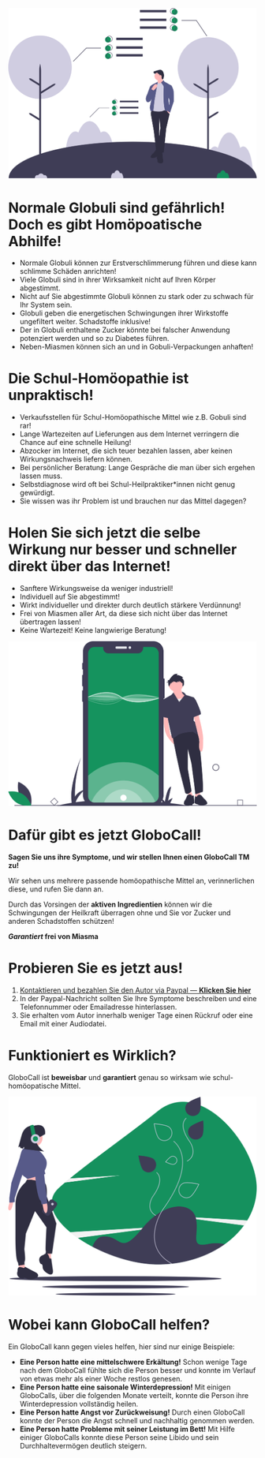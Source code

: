 
<img src="undraw_environmental_study_skau.svg" heigtht="100pt" />

# Normale Globuli sind gefährlich! Doch es gibt Homöpoatische Abhilfe!

- Normale Globuli können zur Erstverschlimmerung führen und diese kann schlimme Schäden anrichten! 
- Viele Globuli sind in ihrer Wirksamkeit nicht auf Ihren Körper abgestimmt.
- Nicht auf Sie abgestimmte Globuli können zu stark oder zu schwach für Ihr System sein.
- Globuli geben die energetischen Schwingungen ihrer Wirkstoffe ungefiltert weiter. Schadstoffe inklusive!
- Der in Globuli enthaltene Zucker könnte bei falscher Anwendung potenziert werden und so zu Diabetes führen.
- Neben-Miasmen können sich an und in Gobuli-Verpackungen anhaften!

# Die Schul-Homöopathie ist unpraktisch!

- Verkaufsstellen für Schul-Homöopathische Mittel wie z.B. Gobuli sind rar! 
- Lange Wartezeiten auf Lieferungen aus dem Internet verringern die Chance auf eine schnelle Heilung!
- Abzocker im Internet, die sich teuer bezahlen lassen, aber keinen Wirkungsnachweis liefern können.
- Bei persönlicher Beratung: Lange Gespräche die man über sich ergehen lassen muss.
- Selbstdiagnose wird oft bei Schul-Heilpraktiker*innen nicht genug gewürdigt. 
- Sie wissen was ihr Problem ist und brauchen nur das Mittel dagegen?

# Holen Sie sich jetzt die selbe Wirkung nur besser und schneller direkt über das Internet!

- Sanftere Wirkungsweise da weniger industriell!
- Individuell auf Sie abgestimmt!
- Wirkt individueller und direkter durch deutlich stärkere Verdünnung!
- Frei von Miasmen aller Art, da diese sich nicht über das Internet übertragen lassen!
- Keine Wartezeit! Keine langwierige Beratung!

<img src="undraw_Mobile_application_mr4r.svg" heigtht="100pt" />

# Dafür gibt es jetzt GloboCall!

**Sagen Sie uns ihre Symptome, und wir stellen Ihnen einen GloboCall TM zu!** 

Wir sehen uns mehrere passende homöopathische Mittel an, verinnerlichen diese, und rufen Sie dann an. 

Durch das Vorsingen der **aktiven Ingredientien** können wir die Schwingungen der Heilkraft überragen ohne und Sie vor Zucker und anderen Schadstoffen schützen!

***Garantiert* frei von Miasma**

# Probieren Sie es jetzt aus! 

1. [Kontaktieren und bezahlen Sie den Autor via Paypal — **Klicken Sie hier**](https://www.paypal.me/DanielJilg/69.69?locale.x=de_DE)
2. In der Paypal-Nachricht sollten Sie Ihre Symptome beschreiben und eine Telefonnummer oder Emailadresse hinterlassen.
3. Sie erhalten vom Autor innerhalb weniger Tage einen Rückruf oder eine Email mit einer Audiodatei.

# Funktioniert es Wirklich?

GloboCall ist **beweisbar** und **garantiert** genau so wirksam wie schul-homöopatische Mittel. 

<img src="undraw_imagination_ok71.svg" heigtht="100pt" />

# Wobei kann GloboCall helfen?

Ein GloboCall kann gegen vieles helfen, hier sind nur einige Beispiele:

- **Eine Person hatte eine mittelschwere Erkältung!** Schon wenige Tage nach dem GloboCall fühlte sich die Person besser und konnte im Verlauf von etwas mehr als einer Woche restlos genesen.
- **Eine Person hatte eine saisonale Winterdepression!** Mit einigen GloboCalls, über die folgenden Monate verteilt, konnte die Person ihre Winterdepression vollständig heilen.
- **Eine Person hatte Angst vor Zurückweisung!** Durch einen GloboCall konnte der Person die Angst schnell und nachhaltig genommen werden.
- **Eine Person hatte Probleme mit seiner Leistung im Bett!** Mit Hilfe einiger GloboCalls konnte diese Person seine Libido und sein Durchhaltevermögen deutlich steigern. 